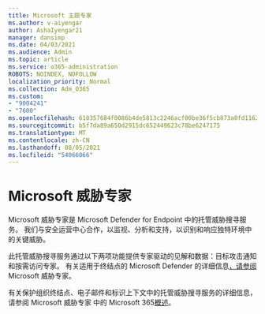 ```yaml
---
title: Microsoft 主题专家
ms.author: v-aiyengar
author: AshaIyengar21
manager: dansimp
ms.date: 04/03/2021
ms.audience: Admin
ms.topic: article
ms.service: o365-administration
ROBOTS: NOINDEX, NOFOLLOW
localization_priority: Normal
ms.collection: Adm_O365
ms.custom:
- "9004241"
- "7600"
ms.openlocfilehash: 610357684f0086b4de5813c2246acf00be36f5cb873a0fd1162b00fd0e57eb42
ms.sourcegitcommit: b5f7da89a650d2915dc652449623c78be6247175
ms.translationtype: MT
ms.contentlocale: zh-CN
ms.lasthandoff: 08/05/2021
ms.locfileid: "54066066"
---
```

# <a name="microsoft-threat-experts"></a>Microsoft 威胁专家

Microsoft 威胁专家是 Microsoft Defender for Endpoint 中的托管威胁搜寻服务。  我们与安全运营中心合作，以监视、分析和支持，以识别和响应独特环境中的关键威胁。

此托管威胁搜寻服务通过以下两项功能提供专家驱动的见解和数据：目标攻击通知和按需访问专家。 有关适用于终结点的 Microsoft Defender 的详细信息[，请参阅]( https://docs.microsoft.com/microsoft-365/security/defender-endpoint/microsoft-threat-experts)Microsoft 威胁专家。

有关保护组织终结点、电子邮件和标识上下文中的托管威胁搜寻服务的详细信息，请参阅 Microsoft 威胁专家 中的 Microsoft 365[概述](https://docs.microsoft.com/microsoft-365/security/mtp/microsoft-threat-experts?view=o365-worldwide)。